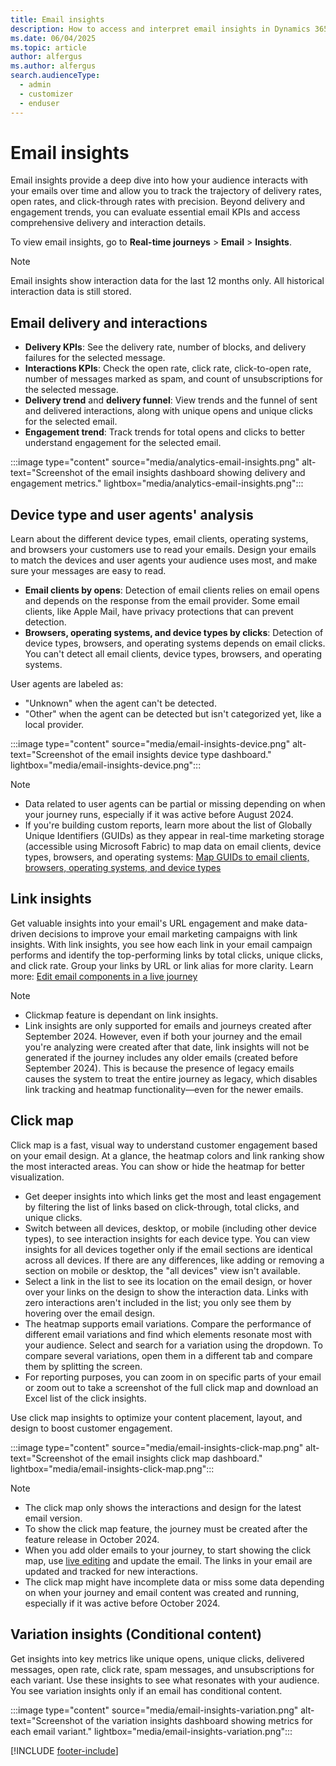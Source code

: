 ```yaml
---
title: Email insights
description: How to access and interpret email insights in Dynamics 365 Customer Insights - Journeys.
ms.date: 06/04/2025
ms.topic: article
author: alfergus
ms.author: alfergus
search.audienceType: 
  - admin
  - customizer
  - enduser
---
```


# Email insights

Email insights provide a deep dive into how your audience interacts with your emails over time and allow you to track the trajectory of delivery rates, open rates, and click-through rates with precision. Beyond delivery and engagement trends, you can evaluate essential email KPIs and access comprehensive delivery and interaction details.

To view email insights, go to **Real-time journeys** > **Email** > **Insights**.

> [!NOTE]
> Email insights show interaction data for the last 12 months only. All historical interaction data is still stored.

## Email delivery and interactions

- **Delivery KPIs**: See the delivery rate, number of blocks, and delivery failures for the selected message.
- **Interactions KPIs**: Check the open rate, click rate, click-to-open rate, number of messages marked as spam, and count of unsubscriptions for the selected message.
- **Delivery trend** and **delivery funnel**: View trends and the funnel of sent and delivered interactions, along with unique opens and unique clicks for the selected email.
- **Engagement trend**: Track trends for total opens and clicks to better understand engagement for the selected email.

:::image type="content" source="media/analytics-email-insights.png" alt-text="Screenshot of the email insights dashboard showing delivery and engagement metrics." lightbox="media/analytics-email-insights.png":::

## Device type and user agents' analysis

Learn about the different device types, email clients, operating systems, and browsers your customers use to read your emails. Design your emails to match the devices and user agents your audience uses most, and make sure your messages are easy to read.

- **Email clients by opens**: Detection of email clients relies on email opens and depends on the response from the email provider. Some email clients, like Apple Mail, have privacy protections that can prevent detection.
- **Browsers, operating systems, and device types by clicks**: Detection of device types, browsers, and operating systems depends on email clicks. You can't detect all email clients, device types, browsers, and operating systems.

User agents are labeled as:

- "Unknown" when the agent can't be detected.
- "Other" when the agent can be detected but isn't categorized yet, like a local provider.

:::image type="content" source="media/email-insights-device.png" alt-text="Screenshot of the email insights device type dashboard." lightbox="media/email-insights-device.png":::

> [!NOTE]
> - Data related to user agents can be partial or missing depending on when your journey runs, especially if it was active before August 2024.
> - If you're building custom reports, learn more about the list of Globally Unique Identifiers (GUIDs) as they appear in real-time marketing storage (accessible using Microsoft Fabric) to map data on email clients, device types, browsers, and operating systems: [Map GUIDs to email clients, browsers, operating systems, and device types](map-guids.md)

## Link insights

Get valuable insights into your email's URL engagement and make data-driven decisions to improve your email marketing campaigns with link insights. With link insights, you see how each link in your email campaign performs and identify the top-performing links by total clicks, unique clicks, and click rate. Group your links by URL or link alias for more clarity. Learn more: [Edit email components in a live journey](edit-email-in-live-journey.md)

> [!NOTE]
> - Clickmap feature is dependant on link insights.
> - Link insights are only supported for emails and journeys created after September 2024.
However, even if both your journey and the email you're analyzing were created after that date, link insights will not be generated if the journey includes any older emails (created before September 2024).
This is because the presence of legacy emails causes the system to treat the entire journey as legacy, which disables link tracking and heatmap functionality—even for the newer emails.

## Click map

Click map is a fast, visual way to understand customer engagement based on your email design. At a glance, the heatmap colors and link ranking show the most interacted areas. You can show or hide the heatmap for better visualization.

- Get deeper insights into which links get the most and least engagement by filtering the list of links based on click-through, total clicks, and unique clicks.
- Switch between all devices, desktop, or mobile (including other device types), to see interaction insights for each device type. You can view insights for all devices together only if the email sections are identical across all devices. If there are any differences, like adding or removing a section on mobile or desktop, the "all devices" view isn't available.
- Select a link in the list to see its location on the email design, or hover over your links on the design to show the interaction data. Links with zero interactions aren't included in the list; you only see them by hovering over the email design.
- The heatmap supports email variations. Compare the performance of different email variations and find which elements resonate most with your audience. Select and search for a variation using the dropdown. To compare several variations, open them in a different tab and compare them by splitting the screen.
- For reporting purposes, you can zoom in on specific parts of your email or zoom out to take a screenshot of the full click map and download an Excel list of the click insights. 

Use click map insights to optimize your content placement, layout, and design to boost customer engagement.

:::image type="content" source="media/email-insights-click-map.png" alt-text="Screenshot of the email insights click map dashboard." lightbox="media/email-insights-click-map.png":::

> [!NOTE]
> - The click map only shows the interactions and design for the latest email version.
> - To show the click map feature, the journey must be created after the feature release in October 2024.
> - When you add older emails to your journey, to start showing the click map, use [live editing](edit-email-in-live-journey.md) and update the email. The links in your email are updated and tracked for new interactions.
> - The click map might have incomplete data or miss some data depending on when your journey and email content was created and running, especially if it was active before October 2024.

## Variation insights (Conditional content)

Get insights into key metrics like unique opens, unique clicks, delivered messages, open rate, click rate, spam messages, and unsubscriptions for each variant. Use these insights to see what resonates with your audience. You see variation insights only if an email has conditional content.

:::image type="content" source="media/email-insights-variation.png" alt-text="Screenshot of the variation insights dashboard showing metrics for each email variant." lightbox="media/email-insights-variation.png":::

[!INCLUDE [footer-include](./includes/footer-banner.md)]
